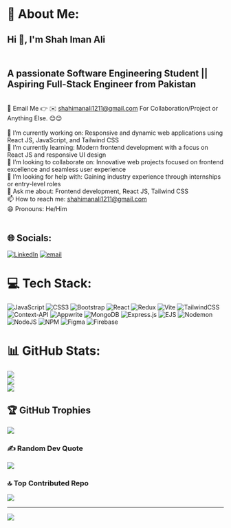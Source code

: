 # 💫 About Me:
## Hi 👋, I'm Shah Iman Ali
## <br>A passionate Software Engineering Student || Aspiring Full-Stack Engineer from Pakistan<br>
<br>📧 Email Me 👉 ✉️ shahimanali1211@gmail.com For Collaboration/Project or Anything Else. 😊😊<br><br>🔭 I’m currently working on: Responsive and dynamic web applications using React JS, JavaScript, and Tailwind CSS<br>🌱 I’m currently learning:  Modern frontend development with a focus on React JS and responsive UI design<br>👯 I’m looking to collaborate on: Innovative web projects focused on frontend excellence and seamless user experience<br>🤔 I’m looking for help with: Gaining industry experience through internships or entry-level roles<br>💬 Ask me about: Frontend development, React JS, Tailwind CSS<br>📫 How to reach me: shahimanali1211@gmail.com <br>😄 Pronouns: He/Him<br><br>


## 🌐 Socials:
[![LinkedIn](https://img.shields.io/badge/LinkedIn-%230077B5.svg?logo=linkedin&logoColor=white)](https://linkedin.com/in/shahimanali) [![email](https://img.shields.io/badge/Email-D14836?logo=gmail&logoColor=white)](mailto:shahimanali1211@gmail.com) 

# 💻 Tech Stack:
![JavaScript](https://img.shields.io/badge/javascript-%23323330.svg?style=for-the-badge&logo=javascript&logoColor=%23F7DF1E) ![CSS3](https://img.shields.io/badge/css3-%231572B6.svg?style=for-the-badge&logo=css3&logoColor=white) ![Bootstrap](https://img.shields.io/badge/bootstrap-%238511FA.svg?style=for-the-badge&logo=bootstrap&logoColor=white) ![React](https://img.shields.io/badge/react-%2320232a.svg?style=for-the-badge&logo=react&logoColor=%2361DAFB) ![Redux](https://img.shields.io/badge/redux-%23593d88.svg?style=for-the-badge&logo=redux&logoColor=white) ![Vite](https://img.shields.io/badge/vite-%23646CFF.svg?style=for-the-badge&logo=vite&logoColor=white) ![TailwindCSS](https://img.shields.io/badge/tailwindcss-%2338B2AC.svg?style=for-the-badge&logo=tailwind-css&logoColor=white) ![Context-API](https://img.shields.io/badge/Context--Api-000000?style=for-the-badge&logo=react) ![Appwrite](https://img.shields.io/badge/Appwrite-%23FD366E.svg?style=for-the-badge&logo=appwrite&logoColor=white) ![MongoDB](https://img.shields.io/badge/MongoDB-%234ea94b.svg?style=for-the-badge&logo=mongodb&logoColor=white) ![Express.js](https://img.shields.io/badge/express.js-%23404d59.svg?style=for-the-badge&logo=express&logoColor=%2361DAFB) ![EJS](https://img.shields.io/badge/ejs-%23B4CA65.svg?style=for-the-badge&logo=ejs&logoColor=black) ![Nodemon](https://img.shields.io/badge/NODEMON-%23323330.svg?style=for-the-badge&logo=nodemon&logoColor=%BBDEAD) ![NodeJS](https://img.shields.io/badge/node.js-6DA55F?style=for-the-badge&logo=node.js&logoColor=white) ![NPM](https://img.shields.io/badge/NPM-%23CB3837.svg?style=for-the-badge&logo=npm&logoColor=white) ![Figma](https://img.shields.io/badge/figma-%23F24E1E.svg?style=for-the-badge&logo=figma&logoColor=white) ![Firebase](https://img.shields.io/badge/firebase-%23039BE5.svg?style=for-the-badge&logo=firebase)
# 📊 GitHub Stats:
![](https://github-readme-stats.vercel.app/api?username=ShahImanAli&theme=radical&hide_border=false&include_all_commits=true&count_private=false)<br/>
![](https://nirzak-streak-stats.vercel.app/?user=ShahImanAli&theme=radical&hide_border=false)<br/>
![](https://github-readme-stats.vercel.app/api/top-langs/?username=ShahImanAli&theme=radical&hide_border=false&include_all_commits=true&count_private=false&layout=compact)

## 🏆 GitHub Trophies
![](https://github-profile-trophy.vercel.app/?username=ShahImanAli&theme=radical&no-frame=false&no-bg=false&margin-w=4)

### ✍️ Random Dev Quote
![](https://quotes-github-readme.vercel.app/api?type=horizontal&theme=radical)

### 🔝 Top Contributed Repo
![](https://github-contributor-stats.vercel.app/api?username=ShahImanAli&limit=5&theme=dark&combine_all_yearly_contributions=true)

---
[![](https://visitcount.itsvg.in/api?id=ShahImanAli&icon=0&color=0)](https://visitcount.itsvg.in)

